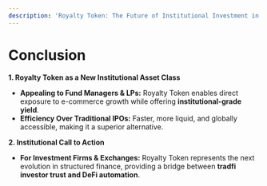 ```yaml
---
description: 'Royalty Token: The Future of Institutional Investment in E-Commerce and DeFi'
---
```


# Conclusion

**1. Royalty Token as a New Institutional Asset Class**

* **Appealing to Fund Managers & LPs:** Royalty Token enables direct exposure to e-commerce growth while offering **institutional-grade yield**.
* **Efficiency Over Traditional IPOs:** Faster, more liquid, and globally accessible, making it a superior alternative.

**2. Institutional Call to Action**

* **For Investment Firms & Exchanges:** Royalty Token represents the next evolution in structured finance, providing a bridge between **tradfi investor trust and DeFi automation**.
